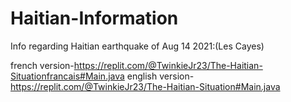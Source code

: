 # Haitian-Information
Info regarding Haitian earthquake of Aug 14 2021:(Les Cayes)


french version-https://replit.com/@TwinkieJr23/The-Haitian-Situationfrancais#Main.java
english version-https://replit.com/@TwinkieJr23/The-Haitian-Situation#Main.java
